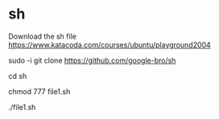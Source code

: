 # sh
Download the sh file
https://www.katacoda.com/courses/ubuntu/playground2004


sudo -i
git clone https://github.com/google-bro/sh

cd sh

chmod 777 file1.sh

./file1.sh
